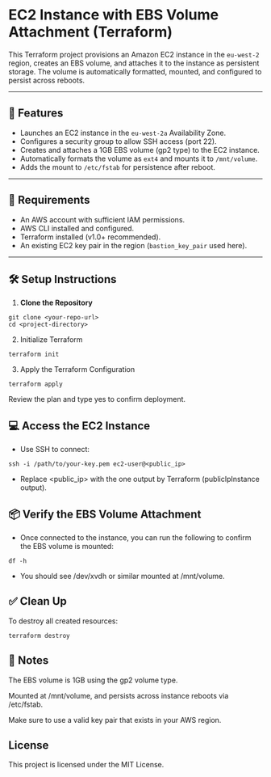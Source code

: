 # EC2 Instance with EBS Volume Attachment (Terraform)

This Terraform project provisions an Amazon EC2 instance in the `eu-west-2` region, creates an EBS volume, and attaches it to the instance as persistent storage. The volume is automatically formatted, mounted, and configured to persist across reboots.

---

## 🚀 Features

- Launches an EC2 instance in the `eu-west-2a` Availability Zone.
- Configures a security group to allow SSH access (port 22).
- Creates and attaches a 1GB EBS volume (gp2 type) to the EC2 instance.
- Automatically formats the volume as `ext4` and mounts it to `/mnt/volume`.
- Adds the mount to `/etc/fstab` for persistence after reboot.

---

## 🧾 Requirements

- An AWS account with sufficient IAM permissions.
- AWS CLI installed and configured.
- Terraform installed (v1.0+ recommended).
- An existing EC2 key pair in the region (`bastion_key_pair` used here).

---

## 🛠️ Setup Instructions

1. **Clone the Repository**

```
git clone <your-repo-url>
cd <project-directory>
```
2. Initialize Terraform

```
terraform init
```

3. Apply the Terraform Configuration

```
terraform apply
```

Review the plan and type yes to confirm deployment.

## 💻 Access the EC2 Instance

- Use SSH to connect:
```
ssh -i /path/to/your-key.pem ec2-user@<public_ip>

```
- Replace <public_ip> with the one output by Terraform (publicIpInstance output).

## 📦 Verify the EBS Volume Attachment

- Once connected to the instance, you can run the following to confirm the EBS volume is mounted:

```
df -h

```
- You should see /dev/xvdh or similar mounted at /mnt/volume.

## ✅ Clean Up
To destroy all created resources:

```
terraform destroy
```


## 📝 Notes
The EBS volume is 1GB using the gp2 volume type.

Mounted at /mnt/volume, and persists across instance reboots via /etc/fstab.

Make sure to use a valid key pair that exists in your AWS region.


## License

This project is licensed under the MIT License.